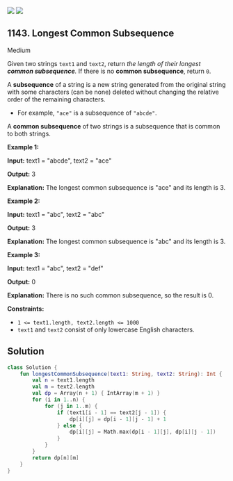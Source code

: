 [![](https://img.shields.io/github/stars/javadev/LeetCode-in-Kotlin?label=Stars&style=flat-square)](https://github.com/javadev/LeetCode-in-Kotlin)
[![](https://img.shields.io/github/forks/javadev/LeetCode-in-Kotlin?label=Fork%20me%20on%20GitHub%20&style=flat-square)](https://github.com/javadev/LeetCode-in-Kotlin/fork)

## 1143\. Longest Common Subsequence

Medium

Given two strings `text1` and `text2`, return _the length of their longest **common subsequence**._ If there is no **common subsequence**, return `0`.

A **subsequence** of a string is a new string generated from the original string with some characters (can be none) deleted without changing the relative order of the remaining characters.

*   For example, `"ace"` is a subsequence of `"abcde"`.

A **common subsequence** of two strings is a subsequence that is common to both strings.

**Example 1:**

**Input:** text1 = "abcde", text2 = "ace"

**Output:** 3

**Explanation:** The longest common subsequence is "ace" and its length is 3.

**Example 2:**

**Input:** text1 = "abc", text2 = "abc"

**Output:** 3

**Explanation:** The longest common subsequence is "abc" and its length is 3.

**Example 3:**

**Input:** text1 = "abc", text2 = "def"

**Output:** 0

**Explanation:** There is no such common subsequence, so the result is 0.

**Constraints:**

*   `1 <= text1.length, text2.length <= 1000`
*   `text1` and `text2` consist of only lowercase English characters.

## Solution

```kotlin
class Solution {
    fun longestCommonSubsequence(text1: String, text2: String): Int {
        val n = text1.length
        val m = text2.length
        val dp = Array(n + 1) { IntArray(m + 1) }
        for (i in 1..n) {
            for (j in 1..m) {
                if (text1[i - 1] == text2[j - 1]) {
                    dp[i][j] = dp[i - 1][j - 1] + 1
                } else {
                    dp[i][j] = Math.max(dp[i - 1][j], dp[i][j - 1])
                }
            }
        }
        return dp[n][m]
    }
}
```